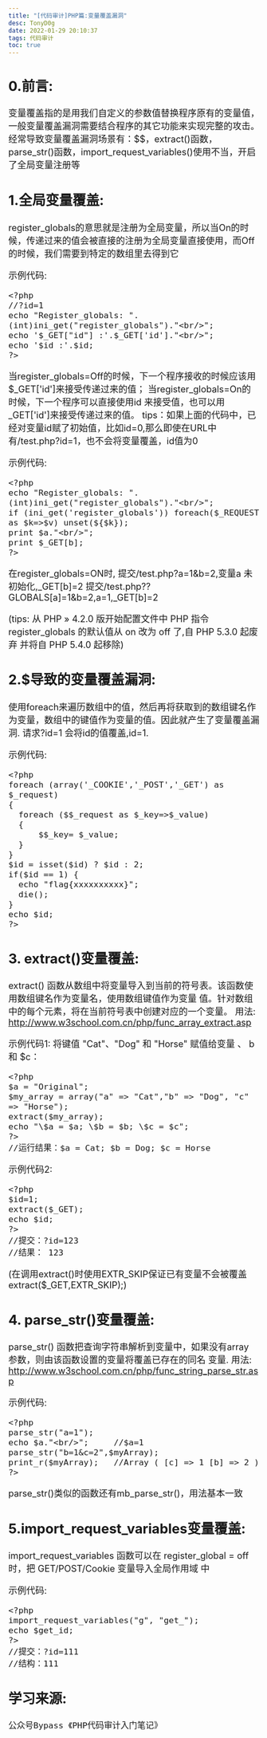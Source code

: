 ```yaml
---
title: "[代码审计]PHP篇:变量覆盖漏洞"
desc: TonyD0g
date: 2022-01-29 20:10:37
tags: 代码审计
toc: true
---
```

<font size=4 >

<!-- more -->

## 0.前言:
变量覆盖指的是用我们自定义的参数值替换程序原有的变量值，一般变量覆盖漏洞需要结合程序的其它功能来实现完整的攻击。
经常导致变量覆盖漏洞场景有：$$，extract()函数，parse_str()函数，import_request_variables()使用不当，开启了全局变量注册等

## 1.全局变量覆盖:
register_globals的意思就是注册为全局变量，所以当On的时候，传递过来的值会被直接的注册为全局变量直接使用，而Off的时候，我们需要到特定的数组里去得到它

示例代码:
```
<?php  
//?id=1
echo "Register_globals: ".(int)ini_get("register_globals")."<br/>";
echo '$_GET["id"] :'.$_GET['id']."<br/>";
echo '$id :'.$id;
?>
```

当register_globals=Off的时候，下一个程序接收的时候应该用$_GET['id']来接受传递过来的值；
当register_globals=On的时候，下一个程序可以直接使用id 来接受值，也可以用_GET['id']来接受传递过来的值。
tips：如果上面的代码中，已经对变量id赋了初始值，比如id=0,那么即使在URL中有/test.php?id=1，也不会将变量覆盖，id值为0

示例代码:
```
<?php  
echo "Register_globals: ".(int)ini_get("register_globals")."<br/>";
if (ini_get('register_globals')) foreach($_REQUEST as $k=>$v) unset(${$k});  
print $a."<br/>";  
print $_GET[b];  
?>
```

在register_globals=ON时,
提交/test.php?a=1&b=2,变量a 未初始化,_GET[b]=2
提交/test.php??GLOBALS[a]=1&b=2,a=1,_GET[b]=2

(tips: 从 PHP » 4.2.0 版开始配置文件中 PHP 指令 register_globals 的默认值从 on 改为 off 了,自 PHP 5.3.0 起废弃
并将自 PHP 5.4.0 起移除)

## 2.$导致的变量覆盖漏洞:
使用foreach来遍历数组中的值，然后再将获取到的数组键名作为变量，数组中的键值作为变量的值。因此就产生了变量覆盖漏洞.
请求?id=1 会将id的值覆盖,id=1.

示例代码:
```
<?php
foreach (array('_COOKIE','_POST','_GET') as $_request)  
{
  foreach ($$_request as $_key=>$_value)  
  {
      $$_key= $_value;
  }
}
$id = isset($id) ? $id : 2;
if($id == 1) {
  echo "flag{xxxxxxxxxx}";
  die();
}
echo $id;
?>
```

## 3. extract()变量覆盖:
extract() 函数从数组中将变量导入到当前的符号表。该函数使用数组键名作为变量名，使用数组键值作为变量
值。针对数组中的每个元素，将在当前符号表中创建对应的一个变量。
用法:
http://www.w3school.com.cn/php/func_array_extract.asp

示例代码1:
将键值 "Cat"、"Dog" 和 "Horse" 赋值给变量 、 b 和 $c：
```
<?php
$a = "Original";
$my_array = array("a" => "Cat","b" => "Dog", "c" => "Horse");
extract($my_array);
echo "\$a = $a; \$b = $b; \$c = $c";
?>
//运行结果：$a = Cat; $b = Dog; $c = Horse
```

示例代码2:
```
<?php
$id=1;  
extract($_GET);
echo $id;
?>
//提交：?id=123
//结果： 123
```
(在调用extract()时使用EXTR_SKIP保证已有变量不会被覆盖 extract($_GET,EXTR_SKIP);)


## 4. parse_str()变量覆盖:
parse_str() 函数把查询字符串解析到变量中，如果没有array 参数，则由该函数设置的变量将覆盖已存在的同名
变量.
用法:
http://www.w3school.com.cn/php/func_string_parse_str.asp

示例代码:
```
<?php
parse_str("a=1");
echo $a."<br/>";     //$a=1
parse_str("b=1&c=2",$myArray);
print_r($myArray);   //Array ( [c] => 1 [b] => 2 )
?>
```

parse_str()类似的函数还有mb_parse_str()，用法基本一致


## 5.import_request_variables变量覆盖:
import_request_variables 函数可以在 register_global = off 时，把 GET/POST/Cookie 变量导入全局作用域
中

示例代码:
```
<?php
import_request_variables("g", "get_");
echo $get_id;
?>
//提交：?id=111
//结构：111
```
## 学习来源:
```
公众号Bypass 《PHP代码审计入门笔记》
```
</font>